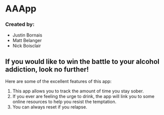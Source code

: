 # AAApp

### Created by:

- Justin Bornais
- Matt Belanger
- Nick Boisclair

## If you would like to win the battle to your alcohol addiction, look no further!

Here are some of the excellent features of this app:

1. This app allows you to track the amount of time you stay sober.
2. If you ever are feeling the urge to drink, the app will link you to some online resources to help you resist the temptation.
3. You can always reset if you relapse.
